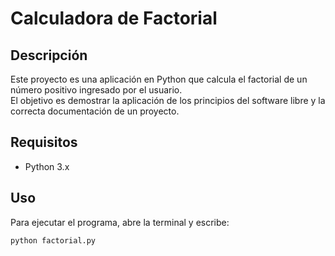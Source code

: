 # Calculadora de Factorial

## Descripción

Este proyecto es una aplicación en Python que calcula el factorial de un número positivo ingresado por el usuario.  
El objetivo es demostrar la aplicación de los principios del software libre y la correcta documentación de un proyecto.

## Requisitos

- Python 3.x

## Uso

Para ejecutar el programa, abre la terminal y escribe:

```bash
python factorial.py
